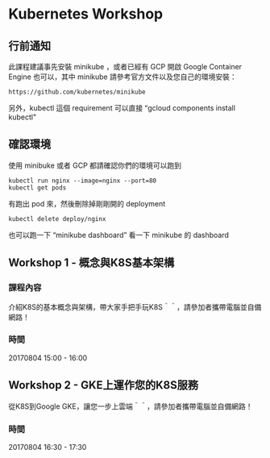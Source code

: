 # Kubernetes Workshop

## 行前通知

此課程建議事先安裝 minikube ，或者已經有 GCP 開啟 Google Container Engine 也可以，其中 minikube 請參考官方文件以及您自己的環境安裝：

```
https://github.com/kubernetes/minikube
```

另外，kubectl 這個 requirement 可以直接 “gcloud components install kubectl"

## 確認環境

使用 minibuke 或者 GCP 都請確認你們的環境可以跑到

```
kubectl run nginx --image=nginx --port=80
kubectl get pods
```

有跑出 pod 來，然後刪除掉剛剛開的 deployment

```
kubectl delete deploy/nginx
```

也可以跑一下 “minikube dashboard” 看一下 minikube 的 dashboard

## Workshop 1 - 概念與K8S基本架構

### 課程內容

介紹K8S的基本概念與架構，帶大家手把手玩K8S＾＾，請參加者攜帶電腦並自備網路！

### 時間

20170804 15:00 - 16:00 

## Workshop 2 - GKE上運作您的K8S服務

從K8S到Google GKE，讓您一步上雲端＾＾，請參加者攜帶電腦並自備網路！

### 時間

20170804 16:30 - 17:30 
